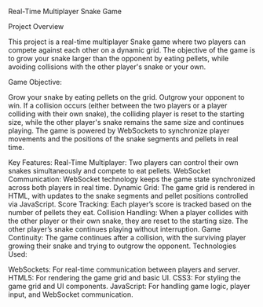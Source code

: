 Real-Time Multiplayer Snake Game

Project Overview

This project is a real-time multiplayer Snake game where two players can compete against each other on a dynamic grid. The objective of the game is to grow your snake larger than the opponent by eating pellets, while avoiding collisions with the other player's snake or your own.

Game Objective:

Grow your snake by eating pellets on the grid.
Outgrow your opponent to win.
If a collision occurs (either between the two players or a player colliding with their own snake), the colliding player is reset to the starting size, while the other player's snake remains the same size and continues playing.
The game is powered by WebSockets to synchronize player movements and the positions of the snake segments and pellets in real time.

Key Features:
Real-Time Multiplayer: Two players can control their own snakes simultaneously and compete to eat pellets.
WebSocket Communication: WebSocket technology keeps the game state synchronized across both players in real time.
Dynamic Grid: The game grid is rendered in HTML, with updates to the snake segments and pellet positions controlled via JavaScript.
Score Tracking: Each player’s score is tracked based on the number of pellets they eat.
Collision Handling: When a player collides with the other player or their own snake, they are reset to the starting size. The other player’s snake continues playing without interruption.
Game Continuity: The game continues after a collision, with the surviving player growing their snake and trying to outgrow the opponent.
Technologies Used:

WebSockets: For real-time communication between players and server.
HTML5: For rendering the game grid and basic UI.
CSS3: For styling the game grid and UI components.
JavaScript: For handling game logic, player input, and WebSocket communication.